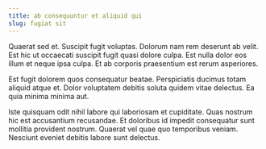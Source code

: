 ```yaml
---
title: ab consequuntur et aliquid qui
slug: fugiat sit
---
```


Quaerat sed et. Suscipit fugit voluptas. Dolorum nam rem deserunt ab velit. Est hic ut occaecati suscipit fugit quasi dolore culpa. Est nulla dolor eos illum et neque ipsa culpa. Et ab corporis praesentium est rerum asperiores.

Est fugit dolorem quos consequatur beatae. Perspiciatis ducimus totam aliquid atque et. Dolor voluptatem debitis soluta quidem vitae delectus. Ea quia minima minima aut.

Iste quisquam odit nihil labore qui laboriosam et cupiditate. Quas nostrum hic est accusantium recusandae. Et doloribus id impedit consequatur sunt mollitia provident nostrum. Quaerat vel quae quo temporibus veniam. Nesciunt eveniet debitis labore sunt delectus.
